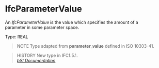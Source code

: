 IfcParameterValue
=================
An _IfcParameterValue_ is the value which specifies the amount of a parameter
in some parameter space.  
  
Type: REAL  
  
> NOTE  Type adapted from **parameter_value** defined in ISO 10303-41.  
  
> HISTORY  New type in IFC1.5.1.  
[ _bSI
Documentation_](https://standards.buildingsmart.org/IFC/DEV/IFC4_2/FINAL/HTML/schema/ifcmeasureresource/lexical/ifcparametervalue.htm)


